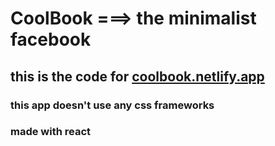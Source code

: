 # CoolBook ===> the minimalist facebook

## this is the code for [coolbook.netlify.app](https://coolbook.netlify.app)

### this app doesn't use any css frameworks

### made with react
